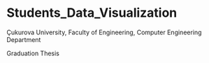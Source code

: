 # Students_Data_Visualization

Çukurova University, Faculty of Engineering, Computer Engineering Department

Graduation Thesis
